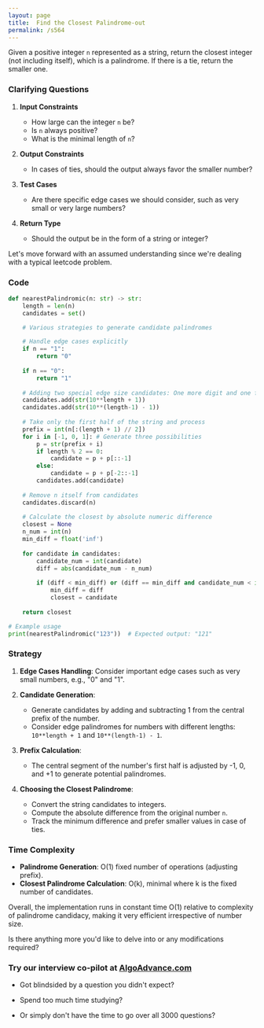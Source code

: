 ```yaml
---
layout: page
title:  Find the Closest Palindrome-out
permalink: /s564
---
```


Given a positive integer `n` represented as a string, return the closest integer (not including itself), which is a palindrome. If there is a tie, return the smaller one.

### Clarifying Questions

1. **Input Constraints**
    - How large can the integer `n` be? 
    - Is `n` always positive?
    - What is the minimal length of `n`?

2. **Output Constraints**
    - In cases of ties, should the output always favor the smaller number?
    
3. **Test Cases**
    - Are there specific edge cases we should consider, such as very small or very large numbers?

4. **Return Type**
    - Should the output be in the form of a string or integer?

Let's move forward with an assumed understanding since we're dealing with a typical leetcode problem.

### Code

```python
def nearestPalindromic(n: str) -> str:
    length = len(n)
    candidates = set()

    # Various strategies to generate candidate palindromes

    # Handle edge cases explicitly
    if n == "1":
        return "0"
    
    if n == "0":
        return "1"
    
    # Adding two special edge size candidates: One more digit and one fewer digit versions
    candidates.add(str(10**length + 1))
    candidates.add(str(10**(length-1) - 1))
    
    # Take only the first half of the string and process
    prefix = int(n[:(length + 1) // 2])
    for i in [-1, 0, 1]: # Generate three possibilities
        p = str(prefix + i)
        if length % 2 == 0:
            candidate = p + p[::-1]
        else:
            candidate = p + p[-2::-1]
        candidates.add(candidate)
    
    # Remove n itself from candidates
    candidates.discard(n)
    
    # Calculate the closest by absolute numeric difference
    closest = None
    n_num = int(n)
    min_diff = float('inf')
    
    for candidate in candidates:
        candidate_num = int(candidate)
        diff = abs(candidate_num - n_num)
        
        if (diff < min_diff) or (diff == min_diff and candidate_num < int(closest)):
            min_diff = diff
            closest = candidate
    
    return closest

# Example usage
print(nearestPalindromic("123"))  # Expected output: "121"
```

### Strategy

1. **Edge Cases Handling**: Consider important edge cases such as very small numbers, e.g., "0" and "1".

2. **Candidate Generation**:
    - Generate candidates by adding and subtracting 1 from the central prefix of the number.
    - Consider edge palindromes for numbers with different lengths: `10**length + 1` and `10**(length-1) - 1`.

3. **Prefix Calculation**:
    - The central segment of the number's first half is adjusted by -1, 0, and +1 to generate potential palindromes.

4. **Choosing the Closest Palindrome**:
    - Convert the string candidates to integers.
    - Compute the absolute difference from the original number `n`.
    - Track the minimum difference and prefer smaller values in case of ties.

### Time Complexity

- **Palindrome Generation**: O(1) fixed number of operations (adjusting prefix).
- **Closest Palindrome Calculation**: O(k), minimal where k is the fixed number of candidates.

Overall, the implementation runs in constant time O(1) relative to complexity of palindrome candidacy, making it very efficient irrespective of number size.

Is there anything more you'd like to delve into or any modifications required?


### Try our interview co-pilot at [AlgoAdvance.com](https://algoAdvance.com)

- Got blindsided by a question you didn't expect?

- Spend too much time studying?

- Or simply don't have the time to go over all 3000 questions?

